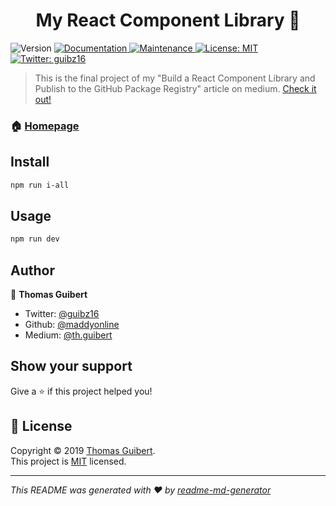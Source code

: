 <h1 align="center">My React Component Library 👋</h1>
<p>
  <img alt="Version" src="https://img.shields.io/badge/version-1.0.0-blue.svg?cacheSeconds=2592000" />
  <a href="https://github.com/maddyonline/my-react-component-library#readme" target="_blank">
    <img alt="Documentation" src="https://img.shields.io/badge/documentation-yes-brightgreen.svg" />
  </a>
  <a href="https://github.com/maddyonline/my-react-component-library/graphs/commit-activity" target="_blank">
    <img alt="Maintenance" src="https://img.shields.io/badge/Maintained%3F-yes-green.svg" />
  </a>
  <a href="https://github.com/maddyonline/my-react-component-library/blob/master/LICENSE" target="_blank">
    <img alt="License: MIT" src="https://img.shields.io/github/license/maddyonline/my-react-component-library" />
  </a>
  <a href="https://twitter.com/guibz16" target="_blank">
    <img alt="Twitter: guibz16" src="https://img.shields.io/twitter/follow/guibz16.svg?style=social" />
  </a>
</p>

> This is the final project of my "Build a React Component Library and Publish to the GitHub Package Registry" article on medium. [Check it out!](https://medium.com/better-programming/build-your-very-own-react-component-library-and-publish-it-to-github-package-registry-192a688a51fd)

### 🏠 [Homepage](https://github.com/maddyonline/my-react-component-library)

## Install

```sh
npm run i-all
```

## Usage

```sh
npm run dev
```

## Author

👤 **Thomas Guibert**

- Twitter: [@guibz16](https://twitter.com/guibz16)
- Github: [@maddyonline](https://github.com/maddyonline)
- Medium: [@th.guibert](https://medium.com/@th.guibert)

## Show your support

Give a ⭐️ if this project helped you!

## 📝 License

Copyright © 2019 [Thomas Guibert](https://github.com/maddyonline).<br />
This project is [MIT](https://github.com/maddyonline/my-react-component-library/blob/master/LICENSE) licensed.

---

_This README was generated with ❤️ by [readme-md-generator](https://github.com/kefranabg/readme-md-generator)_
